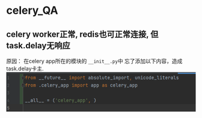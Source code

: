 # celery_QA

## celery worker正常, redis也可正常连接, 但task.delay无响应
原因： 在celery app所在的模块的 `__init__.py`中 忘了添加以下内容，造成task.delay卡主.
![](images_attachments/311232316227356.png)



